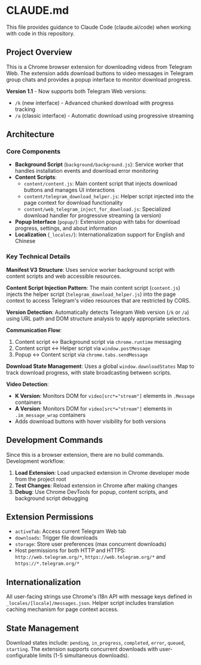 # CLAUDE.md

This file provides guidance to Claude Code (claude.ai/code) when working with code in this repository.

## Project Overview

This is a Chrome browser extension for downloading videos from Telegram Web. The extension adds download buttons to video messages in Telegram group chats and provides a popup interface to monitor download progress.

**Version 1.1** - Now supports both Telegram Web versions:
- `/k` (new interface) - Advanced chunked download with progress tracking
- `/a` (classic interface) - Automatic download using progressive streaming

## Architecture

### Core Components

- **Background Script** (`background/background.js`): Service worker that handles installation events and download error monitoring
- **Content Scripts**: 
  - `content/content.js`: Main content script that injects download buttons and manages UI interactions
  - `content/telegram_download_helper.js`: Helper script injected into the page context for download functionality
  - `content/web_telegram_inject_for_download.js`: Specialized download handler for progressive streaming (a version)
- **Popup Interface** (`popup/`): Extension popup with tabs for download progress, settings, and about information
- **Localization** (`_locales/`): Internationalization support for English and Chinese

### Key Technical Details

**Manifest V3 Structure**: Uses service worker background script with content scripts and web accessible resources.

**Content Script Injection Pattern**: The main content script (`content.js`) injects the helper script (`telegram_download_helper.js`) into the page context to access Telegram's video resources that are restricted by CORS.

**Version Detection**: Automatically detects Telegram Web version (`/k` or `/a`) using URL path and DOM structure analysis to apply appropriate selectors.

**Communication Flow**: 
1. Content script ↔ Background script via `chrome.runtime` messaging
2. Content script ↔ Helper script via `window.postMessage`
3. Popup ↔ Content script via `chrome.tabs.sendMessage`

**Download State Management**: Uses a global `window.downloadStates` Map to track download progress, with state broadcasting between scripts.

**Video Detection**: 
- **K Version**: Monitors DOM for `video[src*="stream"]` elements in `.Message` containers
- **A Version**: Monitors DOM for `video[src*="stream"]` elements in `.im_message_wrap` containers
- Adds download buttons with hover visibility for both versions

## Development Commands

Since this is a browser extension, there are no build commands. Development workflow:

1. **Load Extension**: Load unpacked extension in Chrome developer mode from the project root
2. **Test Changes**: Reload extension in Chrome after making changes
3. **Debug**: Use Chrome DevTools for popup, content scripts, and background script debugging

## Extension Permissions

- `activeTab`: Access current Telegram Web tab
- `downloads`: Trigger file downloads
- `storage`: Store user preferences (max concurrent downloads)
- Host permissions for both HTTP and HTTPS: `http://web.telegram.org/*`, `https://web.telegram.org/*` and `https://*.telegram.org/*`

## Internationalization

All user-facing strings use Chrome's i18n API with message keys defined in `_locales/[locale]/messages.json`. Helper script includes translation caching mechanism for page context access.

## State Management

Download states include: `pending`, `in_progress`, `completed`, `error`, `queued`, `starting`. The extension supports concurrent downloads with user-configurable limits (1-5 simultaneous downloads).